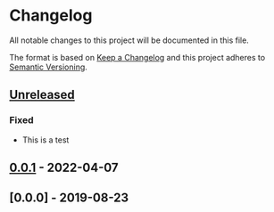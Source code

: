 # Changelog

All notable changes to this project will be documented in this file.

The format is based on [Keep a Changelog](http://keepachangelog.com/)
and this project adheres to [Semantic Versioning](http://semver.org/).

## [Unreleased]

### Fixed
- This is a test

## [0.0.1] - 2022-04-07

## [0.0.0] - 2019-08-23

[Unreleased]: https://github.com/cucumber/polyglot-release/compare/v0.0.1...main
[0.0.1]: https://github.com/cucumber/polyglot-release/compare/v0.0.0...v0.0.1

